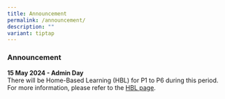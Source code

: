 ```yaml
---
title: Announcement
permalink: /announcement/
description: ""
variant: tiptap
---
```

<h3>Announcement</h3>
<p></p>
<p><strong>15 May 2024 - Admin Day</strong>
<br>There will be Home-Based Learning (HBL) for P1 to P6 during this period.
For more information, please refer to the <a href="https://www.beaconpri.moe.edu.sg/school-information/hbl/" rel="noopener noreferrer nofollow" target="_blank">HBL page</a>.</p>